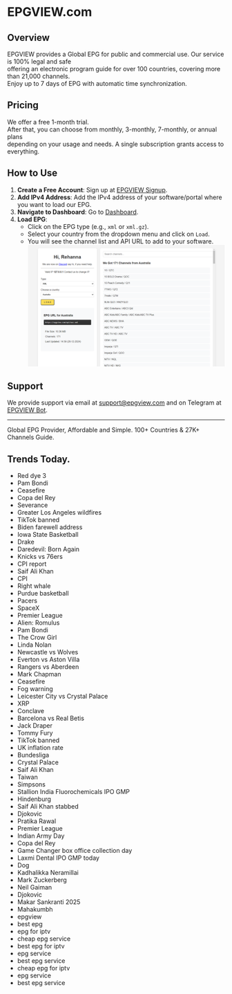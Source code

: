 # EPGVIEW.com



## Overview
EPGVIEW provides a Global EPG for public and commercial use. Our service is 100% legal and safe\
offering an electronic program guide for over 100 countries, covering more than 21,000 channels.\
Enjoy up to 7 days of EPG with automatic time synchronization.

## Pricing
We offer a free 1-month trial. \
After that, you can choose from monthly, 3-monthly, 7-monthly, or annual plans \
depending on your usage and needs. A single subscription grants access to everything.

## How to Use
1. **Create a Free Account**: Sign up at [EPGVIEW Signup](https://epgview.com/signup.php).
2. **Add IPv4 Address**: Add the IPv4 address of your software/portal where you want to load our EPG.
3. **Navigate to Dashboard**: Go to [Dashboard](https://epgview.com/dashboard.php).
4. **Load EPG**:
   - Click on the EPG type (e.g., `xml` or `xml.gz`).
   - Select your country from the dropdown menu and click on `Load`.
   - You will see the channel list and API URL to add to your software.
![EPGVIEW](img/dashboard.png)
## Support
We provide support via email at [support@epgview.com](mailto:support@epgview.com) and on Telegram at [EPGVIEW Bot](https://t.me/epgview_bot).

---

Global EPG Provider, Affordable and Simple. 100+ Countries & 27K+ Channels Guide.

## Trends Today.

- Red dye 3
- Pam Bondi
- Ceasefire
- Copa del Rey
- Severance
- Greater Los Angeles wildfires
- TikTok banned
- Biden farewell address
- Iowa State Basketball
- Drake
- Daredevil: Born Again
- Knicks vs 76ers
- CPI report
- Saif Ali Khan
- CPI
- Right whale
- Purdue basketball
- Pacers
- SpaceX
- Premier League
- Alien: Romulus
- Pam Bondi
- The Crow Girl
- Linda Nolan
- Newcastle vs Wolves
- Everton vs Aston Villa
- Rangers vs Aberdeen
- Mark Chapman
- Ceasefire
- Fog warning
- Leicester City vs Crystal Palace
- XRP
- Conclave
- Barcelona vs Real Betis
- Jack Draper
- Tommy Fury
- TikTok banned
- UK inflation rate
- Bundesliga
- Crystal Palace
- Saif Ali Khan
- Taiwan
- Simpsons
- Stallion India Fluorochemicals IPO GMP
- Hindenburg
- Saif Ali Khan stabbed
- Djokovic
- Pratika Rawal
- Premier League
- Indian Army Day
- Copa del Rey
- Game Changer box office collection day
- Laxmi Dental IPO GMP today
- Dog
- Kadhalikka Neramillai
- Mark Zuckerberg
- Neil Gaiman
- Djokovic
- Makar Sankranti 2025
- Mahakumbh
- epgview
- best epg
- epg for iptv
- cheap epg service
- best epg for iptv
- epg service
- best epg service
- cheap epg for iptv
- epg service
- best epg service
